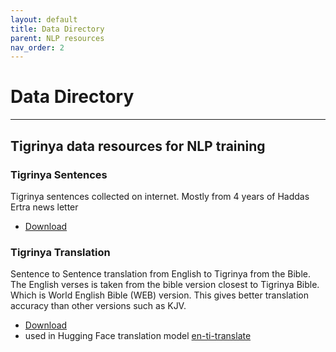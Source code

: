 ```yaml
---
layout: default
title: Data Directory
parent: NLP resources
nav_order: 2
---
```

# Data Directory
---
## Tigrinya data resources for NLP training

### Tigrinya Sentences
Tigrinya sentences collected on internet. Mostly from 4 years of Haddas Ertra news letter
- [Download](https://github.com/TigrinyaNLP/corpus/blob/main/crawler/tigrinya_sentences.zip)

### Tigrinya Translation
Sentence to Sentence translation from English to Tigrinya from the Bible. The English verses is taken from the
bible version closest to Tigrinya Bible. Which is World English Bible (WEB) version. This gives better translation accuracy than other versions such as KJV.
- [Download](https://github.com/TigrinyaNLP/corpus/blob/main/translation/en-ti-bible.zip)
- used in Hugging Face translation model [en-ti-translate](https://huggingface.co/Biniam/en_ti_translate)

